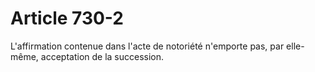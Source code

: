 # Article 730-2

L'affirmation contenue dans l'acte de notoriété n'emporte pas, par elle-même, acceptation de la succession.
